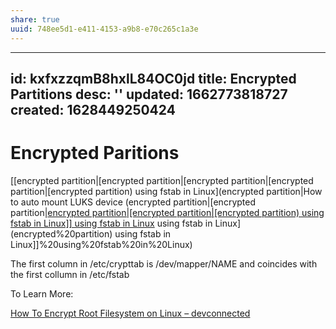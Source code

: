```yaml
---
share: true
uuid: 748ee5d1-e411-4153-a9b8-e70c265c1a3e
---
```

---
id: kxfxzzqmB8hxlL84OC0jd
title: Encrypted Partitions
desc: ''
updated: 1662773818727
created: 1628449250424
---
# Encrypted Paritions
[[encrypted partition|[encrypted partition|[encrypted partition|[encrypted partition|[encrypted partition) using fstab in Linux](encrypted partition|How to auto mount LUKS device (encrypted partition|[encrypted partition|[encrypted partition|[encrypted partition|[encrypted partition) using fstab in Linux]] using fstab in Linux](encrypted%20partition) using fstab in Linux](encrypted%20partition) using fstab in Linux]]%20using%20fstab%20in%20Linux)

The first column in /etc/crypttab is /dev/mapper/NAME and coincides with the first collumn in /etc/fstab

To Learn More:

[How To Encrypt Root Filesystem on Linux – devconnected](https://devconnected.com/how-to-encrypt-root-filesystem-on-linux/)
